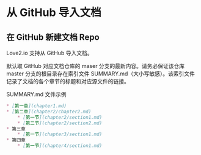 # 从 GitHub 导入文档

## 在 GitHub 新建文档 Repo

Love2.io 支持从 GitHub 导入文档。

默认取 GitHub 对应文档仓库的 maser 分支的最新内容。请务必保证该仓库 master 分支的根目录存在索引文件 SUMMARY.md（大小写敏感）。该索引文件记录了文档的各个章节的标题和对应源文件的链接。

SUMMARY.md 文件示例

```Markdown
* [第一章](chapter1.md)
* [第二章](chapter2/chapter2.md)
    * [第一节](chapter2/section1.md)
    * [第二节](chapter2/section2.md)
* 第三章
    * [第一节](chapter3/section1.md)
* 第四章
    * [第一节](chapter4/section1.md)
```




